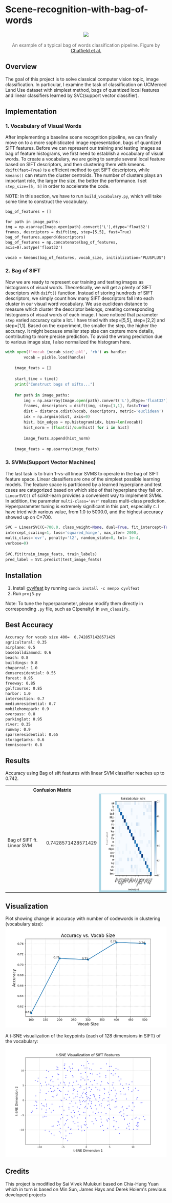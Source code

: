 # Scene-recognition-with-bag-of-words

<center>
<img src="./README_files/header.png"><p style="color: #666;">
An example of a typical bag of words classification pipeline. Figure by <a href="http://www.robots.ox.ac.uk/~vgg/research/encoding_eval/">Chatfield et al.</a></p><p></p></center>

## Overview
The goal of this project is to solve classical computer vision topic, image classification. In particular, I examine the task of classification on UCMerced Land Use dataset with simplest method, bags of quantized local features and linear classifiers learned by SVC(support vector classifier).

## Implementation
### 1. Vocabulary of Visual Words
After implementing a baseline scene recognition pipeline, we can finally move on to a more sophisticated image representation, bags of quantized SIFT features. Before we can represent our training and testing images as bag of feature histograms, we first need to establish a vocabulary of visual words. To create a vocabulary, we are going to sample several local feature based on SIFT descriptors, and then clustering them with kmeans. ```dsift(fast=True)``` is a efficient method to get SIFT descriptors, while ```kmeans()``` can return the cluster centroids. The number of clusters plays an important role, the larger the size, the better the performance. I set ```step_size=[5, 5]``` in order to accelerate the code.

NOTE: In this section, we have to run ```build_vocabulary.py```, which will take some time to construct the vocabulary.

```python3
bag_of_features = []

for path in image_paths:
img = np.asarray(Image.open(path).convert('L'),dtype='float32')
frames, descriptors = dsift(img, step=[5,5], fast=True)
bag_of_features.append(descriptors)
bag_of_features = np.concatenate(bag_of_features, axis=0).astype('float32')

vocab = kmeans(bag_of_features, vocab_size, initialization="PLUSPLUS")        
```

### 2. Bag of SIFT
Now we are ready to represent our training and testing images as histograms of visual words. Theoretically, we will get a plenty of SIFT descriptors with ```dsift()``` function. Instead of storing hundreds of SIFT descriptors, we simply count how many SIFT descriptors fall into each cluster in our visual word vocabulary. We use euclidean distance to measure which cluster the descriptor belongs, creating corresponding histograms of visual words of each image. I have noticed that parameter  ```step``` varied accuracy quite a lot. I have tried with step=[5,5], step=[2,2] and step=[1,1]. Based on the experiment, the smaller the step, the higher the accuracy. It might because smaller step size can captere more details, contributing to more precise prediction. To avoid the wrong prediction due to various image size, I also normalized the histogram here.

```python
with open(f'vocab_{vocab_size}.pkl', 'rb') as handle:
        vocab = pickle.load(handle)
    
    image_feats = []
    
    start_time = time()
    print("Construct bags of sifts...")
    
    for path in image_paths:
        img = np.asarray(Image.open(path).convert('L'),dtype='float32')
        frames, descriptors = dsift(img, step=[1,1], fast=True)
        dist = distance.cdist(vocab, descriptors, metric='euclidean')
        idx = np.argmin(dist, axis=0)
        hist, bin_edges = np.histogram(idx, bins=len(vocab))
        hist_norm = [float(i)/sum(hist) for i in hist]
        
        image_feats.append(hist_norm)
        
    image_feats = np.asarray(image_feats)
```

### 3. SVMs(Support Vector Machines)
The last task is to train 1-vs-all linear SVMS to operate in the bag of SIFT feature space. Linear classifiers are one of the simplest possible learning models. The feature space is partitioned by a learned hyperplane and test cases are categorized based on which side of that hyperplane they fall on. ```LinearSVC()``` of scikit-learn provides a convenient way to implement SVMs. In addition, the parameter ```multi-class='ovr'``` realizes multi-class prediction. Hyperparameter tuning is extremely significant in this part, especially ```C```. I have tried with various value, from 1.0 to 5000.0, and the highest accuracy showed up on C=700.

```python
SVC = LinearSVC(C=700.0, class_weight=None, dual=True, fit_intercept=True,
intercept_scaling=1, loss='squared_hinge', max_iter= 2000,
multi_class='ovr', penalty='l2', random_state=0, tol= 1e-4,
verbose=0)

SVC.fit(train_image_feats, train_labels)
pred_label = SVC.predict(test_image_feats)
```

## Installation
1. Install [cyvlfeat](https://github.com/menpo/cyvlfeat) by running `conda install -c menpo cyvlfeat`
2. Run ```proj3.py```

Note: To tune the hyperparameter, please modify them directly in corresponding ```.py``` file, such as C(penalty) in ```svm_classify```.

## Best Accuracy
```
Accuracy for vocab size 400=  0.7428571428571429
agricultural: 0.35
airplane: 0.5
baseballdiamond: 0.6
beach: 0.8
buildings: 0.8
chaparral: 1.0
denseresidential: 0.55
forest: 0.95
freeway: 0.85
golfcourse: 0.85
harbor: 1.0
intersection: 0.7
mediumresidential: 0.7
mobilehomepark: 0.9
overpass: 0.8
parkinglot: 0.95
river: 0.35
runway: 0.9
sparseresidential: 0.65
storagetanks: 0.6
tenniscourt: 0.8
```

## Results
Accuracy using Bag of sift features with linear SVM classifier reaches up to 0.742.

<table border=0 cellpadding=4 cellspacing=1>
<tr>
<th colspan=2>Confusion Matrix</th>
</tr>
<tr>
<td>Bag of SIFT ft. Linear SVM</td>
<td> 0.7428571428571429</td>
<td bgcolor=LightBlue><img src="results/bag_of_sift-support_vector_machine_400.png" width=400 height=300></td>
</tr>
</table>

## Visualization
Plot showing change in accuracy with number of codewords in clustering (vocabulary size):
<img src="code/accuracy_vs_vocab_size.png"><p style="color: #666;">

A t-SNE visualization of the keypoints (each of 128 dimensions in SIFT) of the vocabulary:
<img src="code/tsne_sift_features.png"><p style="color: #666;">

## Credits
This project is modified by Sai Vivek Mulukuri based on Chia-Hung Yuan which in turn is based on Min Sun, James Hays and Derek Hoiem's previous developed projects 

